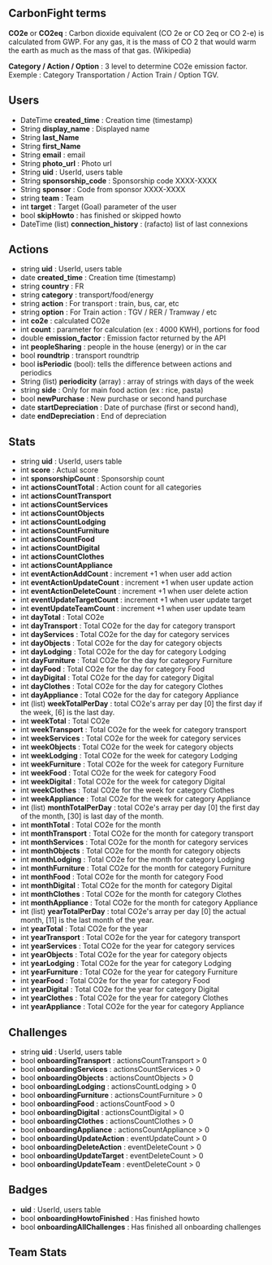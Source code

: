 ## CarbonFight terms

**CO2e** or **CO2eq** : Carbon dioxide equivalent (CO 2e or CO 2eq or CO 2-e) is calculated from GWP. For any gas, it is the mass of CO 2 that would warm the earth as much as the mass of that gas. (Wikipedia)

**Category / Action / Option** : 3 level to determine CO2e emission factor. Exemple : Category Transportation / Action Train / Option TGV.

## Users

- DateTime **created_time** : Creation time (timestamp)
- String **display_name** : Displayed name
- String **last_Name**
- String **first_Name**
- String **email** : email
- String **photo_url** : Photo url
- String **uid** : UserId, users table
- String **sponsorship_code** : Sponsorship code XXXX-XXXX
- String **sponsor** : Code from sponsor XXXX-XXXX
- string **team** : Team
- int **target** : Target (Goal) parameter of the user
- bool **skipHowto** : has finished or skipped howto
- DateTime (list) **connection_history** : (rafacto) list of last connexions

## Actions

- string **uid** : UserId, users table
- date **created_time** : Creation time (timestamp)
- string **country** : FR
- string **category** : transport/food/energy
- string **action** : For transport : train, bus, car, etc
- string **option** : For Train action : TGV / RER / Tramway / etc
- int **co2e** : calculated CO2e
- int **count** : parameter for calculation (ex : 4000 KWH), portions for food
- double **emission_factor** : Emission factor returned by the API
- int **peopleSharing** : people in the house (energy) or in the car
- bool **roundtrip** : transport roundtrip
- bool **isPeriodic** (bool): tells the difference between actions and periodics
- String (list) **periodicity** (array) : array of strings with days of the week
- string **side** : Only for main food action (ex : rice, pasta)
- bool **newPurchase** : New purchase or second hand purchase
- date **startDepreciation** : Date of purchase (first or second hand),
- date **endDepreciation** : End of depreciation

## Stats

- string **uid** : UserId, users table
- int **score** : Actual score
- int **sponsorshipCount** : Sponsorship count
- int **actionsCountTotal** : Action count for all categories
- int **actionsCountTransport**
- int **actionsCountServices**
- int **actionsCountObjects**
- int **actionsCountLodging**
- int **actionsCountFurniture**
- int **actionsCountFood**
- int **actionsCountDigital**
- int **actionsCountClothes**
- int **actionsCountAppliance**
- int **eventActionAddCount** : increment +1 when user add action
- int **eventActionUpdateCount** : increment +1 when user update action
- int **eventActionDeleteCount** : increment +1 when user delete action
- int **eventUpdateTargetCount** : increment +1 when user update target
- int **eventUpdateTeamCount** : increment +1 when user update team
- int **dayTotal** : Total CO2e
- int **dayTransport** : Total CO2e for the day for category transport
- int **dayServices** : Total CO2e for the day for category services
- int **dayObjects** : Total CO2e for the day for category objects
- int **dayLodging** : Total CO2e for the day for category Lodging
- int **dayFurniture** : Total CO2e for the day for category Furniture
- int **dayFood** : Total CO2e for the day for category Food
- int **dayDigital** : Total CO2e for the day for category Digital
- int **dayClothes** : Total CO2e for the day for category Clothes
- int **dayAppliance** : Total CO2e for the day for category Appliance
- int (list) **weekTotalPerDay** : total CO2e's array per day [0] the first day if the week, [6] is the last day.
- int **weekTotal** : Total CO2e
- int **weekTransport** : Total CO2e for the week for category transport
- int **weekServices** : Total CO2e for the week for category services
- int **weekObjects** : Total CO2e for the week for category objects
- int **weekLodging** : Total CO2e for the week for category Lodging
- int **weekFurniture** : Total CO2e for the week for category Furniture
- int **weekFood** : Total CO2e for the week for category Food
- int **weekDigital** : Total CO2e for the week for category Digital
- int **weekClothes** : Total CO2e for the week for category Clothes
- int **weekAppliance** : Total CO2e for the week for category Appliance
- int (list) **monthTotalPerDay** : total CO2e's array per day [0] the first day of the month, [30] is last day of the month.
- int **monthTotal** : Total CO2e for the month
- int **monthTransport** : Total CO2e for the month for category transport
- int **monthServices** : Total CO2e for the month for category services
- int **monthObjects** : Total CO2e for the month for category objects
- int **monthLodging** : Total CO2e for the month for category Lodging
- int **monthFurniture** : Total CO2e for the month for category Furniture
- int **monthFood** : Total CO2e for the month for category Food
- int **monthDigital** : Total CO2e for the month for category Digital
- int **monthClothes** : Total CO2e for the month for category Clothes
- int **monthAppliance** : Total CO2e for the month for category Appliance
- int (list) **yearTotalPerDay** : total CO2e's array per day [0] the actual month, [11] is the last month of the year.
- int **yearTotal** : Total CO2e for the year
- int **yearTransport** : Total CO2e for the year for category transport
- int **yearServices** : Total CO2e for the year for category services
- int **yearObjects** : Total CO2e for the year for category objects
- int **yearLodging** : Total CO2e for the year for category Lodging
- int **yearFurniture** : Total CO2e for the year for category Furniture
- int **yearFood** : Total CO2e for the year for category Food
- int **yearDigital** : Total CO2e for the year for category Digital
- int **yearClothes** : Total CO2e for the year for category Clothes
- int **yearAppliance** : Total CO2e for the year for category Appliance

## Challenges

- string **uid** : UserId, users table
- bool **onboardingTransport** : actionsCountTransport > 0
- bool **onboardingServices** : actionsCountServices > 0
- bool **onboardingObjects** : actionsCountObjects > 0
- bool **onboardingLodging** : actionsCountLodging > 0
- bool **onboardingFurniture** : actionsCountFurniture > 0
- bool **onboardingFood** : actionsCountFood > 0
- bool **onboardingDigital** : actionsCountDigital > 0
- bool **onboardingClothes** : actionsCountClothes > 0
- bool **onboardingAppliance** : actionsCountAppliance > 0
- bool **onboardingUpdateAction** : eventUpdateCount > 0
- bool **onboardingDeleteAction** : eventDeleteCount > 0
- bool **onboardingUpdateTarget** : eventDeleteCount > 0
- bool **onboardingUpdateTeam** : eventDeleteCount > 0

## Badges

- **uid** : UserId, users table
- bool **onboardingHowtoFinished** : Has finished howto
- bool **onboardingAllChallenges** : Has finished all onboarding challenges

## Team Stats
